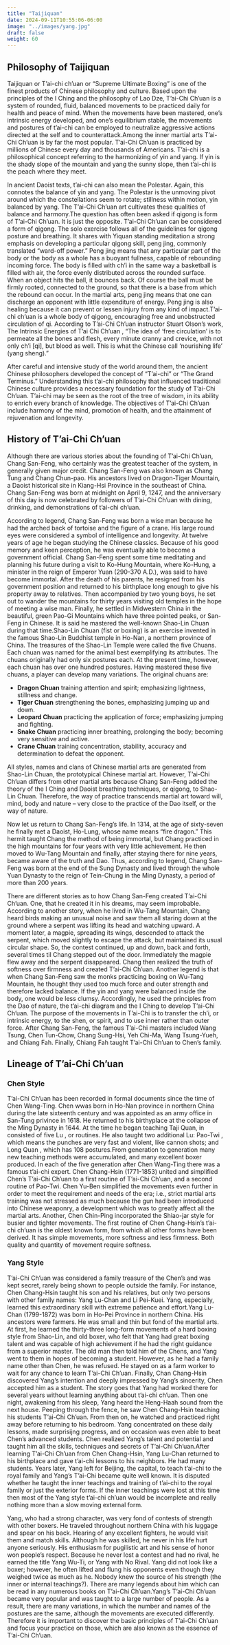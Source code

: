 ```yaml
---
title: "Taijiquan"
date: 2024-09-11T10:55:06-06:00
image: "../images/yang.jpg"
draft: false
weight: 60
---
```


## Philosophy of Taijiquan

Taijiquan or T’ai-chi ch’uan or “Supreme Ultimate Boxing” is one of the finest products of Chinese philosophy and culture. Based upon the principles of the I Ching and the philosophy of Lao Dze, T’ai-Chi Ch’uan is a system of rounded, fluid, balanced movements to be practiced daily for health and peace of mind. When the movements have been mastered, one’s intrinsic energy developed, and one’s equilibrium stable, the movements and postures of t’ai-chi can be employed to neutralize aggressive actions directed at the self and to counterattack.Among the inner martial arts T’ai-Chi Ch’uan is by far the most popular. T’ai-Chi Ch’uan is practiced by millions of Chinese every day and thousands of Americans. T’ai-chi is a philosophical concept referring to the harmonizing of yin and yang. If yin is the shady slope of the mountain and yang the sunny slope, then t’ai-chi is the peach where they meet.

In ancient Daoist texts, t’ai-chi can also mean the Polestar. Again, this connotes the balance of yin and yang. The Polestar is the unmoving pivot around which the constellations seem to rotate; stillness within motion, yin balanced by yang. The T’ai-Chi Ch’uan art cultivates these qualities of balance and harmony.The question has often been asked if qigong is form of T’ai-Chi Ch’uan. It is just the opposite. T’ai-Chi Ch’uan can be considered a form of qigong. The solo exercise follows all of the guidelines for qigong posture and breathing. It shares with Yiquan standing meditation a strong emphasis on developing a particular qigong skill, peng jing, commonly translated “ward-off power.” Peng jing means that any particular part of the body or the body as a whole has a buoyant fullness, capable of rebounding incoming force. The body is filled with ch’i in the same way a basketball is filled with air, the force evenly distributed across the rounded surface. When an object hits the ball, it bounces back. Of course the ball must be firmly rooted, connected to the ground, so that there is a base from which the rebound can occur. In the martial arts, peng jing means that one can discharge an opponent with little expenditure of energy. Peng jing is also healing because it can prevent or lessen injury from any kind of impact.T’ai-chi ch’uan is a whole body of qigong, encouraging free and unobstructed circulation of qi. According to T’ai-Chi Ch’uan instructor Stuart Olson’s work, The Intrinsic Energies of T’ai Chi Ch’uan , “The idea of ‘free circulation’ is to permeate all the bones and flesh, every minute cranny and crevice, with not only ch’i [qi], but blood as well. This is what the Chinese call ‘nourishing life’ (yang sheng).”

After careful and intensive study of the world around them, the ancient Chinese philosophers developed the concept of “T’ai-chi” or “The Grand Terminus.” Understanding this t’ai-chi philosophy that influenced traditional Chinese culture provides a necessary foundation for the study of T’ai-Chi Ch’uan. T’ai-chi may be seen as the root of the tree of wisdom, in its ability to enrich every branch of knowledge. The objectives of T’ai-Chi Ch’uan include harmony of the mind, promotion of health, and the attainment of rejuvenation and longevity.

## History of T’ai-Chi Ch’uan

Although there are various stories about the founding of T’ai-Chi Ch’uan, Chang San-Feng, who certainly was the greatest teacher of the system, in generally given major credit. Chang San-Feng was also known as Chang Tung and Chang Chun-pao. His ancestors lived on Dragon-Tiger Mountain, a Daoist historical site in Kiang-Hsi Province in the southeast of China. Chang San-Feng was born at midnight on April 9, 1247, and the anniversary of this day is now celebrated by followers of T’ai-Chi Ch’uan with dining, drinking, and demonstrations of t’ai-chi ch’uan.

According to legend, Chang San-Feng was born a wise man because he had the arched back of tortoise and the figure of a crane. His large round eyes were considered a symbol of intelligence and longevity. At twelve years of age he began studying the Chinese classics. Because of his good memory and keen perception, he was eventually able to become a government official. Chang San-Feng spent some time meditating and planning his future during a visit to Ko-Hung Mountain, where Ko-Hung, a minister in the reign of Emperor Yuan (290-370 A.D.), was said to have become immortal. After the death of his parents, he resigned from his government position and returned to his birthplace long enough to give his property away to relatives. Then accompanied by two young boys, he set out to wander the mountains for thirty years visiting old temples in the hope of meeting a wise man. Finally, he settled in Midwestern China in the beautiful, green Pao-Gi Mountains which have three pointed peaks, or San-Feng in Chinese. It is said he mastered the well-known Shao-Lin Chuan during that time.Shao-Lin Chuan (fist or boxing) is an exercise invented in the famous Shao-Lin Buddhist temple in Ho-Nan, a northern province of China. The treasures of the Shao-Lin Temple were called the five Chuans. Each chuan was named for the animal best exemplifying its attributes. The chuans originally had only six postures each. At the present time, however, each chuan has over one hundred postures. Having mastered these five chuans, a player can develop many variations. The original chuans are:

- **Dragon Chuan** training attention and spirit; emphasizing lightness, stillness and change.
- **Tiger Chuan** strengthening the bones, emphasizing jumping up and down.
- **Leopard Chuan** practicing the application of force; emphasizing jumping and fighting.
- **Snake Chuan** practicing inner breathing, prolonging the body; becoming very sensitive and active.
- **Crane Chuan** training concentration, stability, accuracy and determination to defeat the opponent.

All styles, names and clans of Chinese martial arts are generated from Shao-Lin Chuan, the prototypical Chinese martial art. However, T’ai-Chi Ch’uan differs from other martial arts because Chang San-Feng added the theory of the I Ching and Daoist breathing techniques, or qigong, to Shao-Lin Chuan. Therefore, the way of practice transcends martial art toward will, mind, body and nature – very close to the practice of the Dao itself, or the way of nature.

Now let us return to Chang San-Feng’s life. In 1314, at the age of sixty-seven he finally met a Daoist, Ho-Lung, whose name means “fire dragon.” This hermit taught Chang the method of being immortal, but Chang practiced in the high mountains for four years with very little achievement. He then moved to Wu-Tang Mountain and finally, after staying there for nine years, became aware of the truth and Dao. Thus, according to legend, Chang San-Feng was born at the end of the Sung Dynasty and lived through the whole Yuan Dynasty to the reign of Tein-Chung in the Ming Dynasty, a period of more than 200 years.

There are different stories as to how Chang San-Feng created T’ai-Chi Ch’uan. One, that he created it in his dreams, may seem improbable. According to another story, when he lived in Wu-Tang Mountain, Chang heard birds making an unusual noise and saw them all staring down at the ground where a serpent was lifting its head and watching upward. A moment later, a magpie, spreading its wings, descended to attack the serpent, which moved slightly to escape the attack, but maintained its usual circular shape. So, the contest continued, up and down, back and forth, several times til Chang stepped out of the door. Immediately the magpie flew away and the serpent disappeared. Chang then realized the truth of softness over firmness and created T’ai-Chi Ch’uan. Another legend is that when Chang San-Feng saw the monks practicing boxing on Wu-Tang Mountain, he thought they used too much force and outer strength and therefore lacked balance. If the yin and yang were balanced inside the body, one would be less clumsy. Accordingly, he used the principles from the Dao of nature, the t’ai-chi diagram and the I Ching to develop T’ai-Chi Ch’uan. The purpose of the movements in T’ai-Chi is to transfer the ch’i, or intrinsic energy, to the shen, or spirit, and to use inner rather than outer force. After Chang San-Feng, the famous T’ai-Chi masters included Wang Tsung, Chen Tun-Chow, Chang Sung-Hsi, Yeh Chi-Ma, Wang Tsung-Yueh, and Chiang Fah. Finally, Chiang Fah taught T’ai-Chi Ch’uan to Chen’s family.

## Lineage of T’ai-Chi Ch’uan

### Chen Style

T’ai-Chi Ch’uan has been recorded in formal documents since the time of Chen Wang-Ting. Chen wwas born in Ho-Nan province in northern China during the late sixteenth century and was appointed as an army office in San-Tung privince in 1618. He returned to his birthyplace at the collapse of the Ming Dynasty in 1644. At the time he began teaching Taji Quan, in consisted of five Lu , or routines. He also taught two additional Lu: Pao-Twi , which means the punches are very fast and violent, like cannon shots; and Long Quan , which has 108 postures.From generation to generation many new teaching methods were accumulated, and many excellent boxer produced. In each of the five generation after Chen Wang-Ting there was a famous t’ai-chi expert. Chen Chang-Hsin (1771-1853) united and simplified Chen’s T’ai-Chi Ch’uan to a first routine of T’ai-Chi Ch’uan, and a second routine of Pao-Twi. Chen Yu-Ben simplified the movements even further in order to meet the requirement and needs of the era; i.e., strict martial arts training was not stressed as much because the gun had been introduced into Chinese weaponry, a development which was to greatly affect all the martial arts. Another, Chen Chin-Ping incorporated the Shiao-jar style for busier and tighter movements. The first routine of Chen Chang-Hsin’s t’ai-chi ch’uan is the oldest known form, from which all other forms have been derived. It has simple movements, more softness and less firmness. Both quality and quantity of movement require softness.

### Yang Style

T’ai-Chi Ch’uan was considered a family treasure of the Chen’s and was kept secret, rarely being shown to people outside the family. For instance, Chen Chang-Hsin taught his son and his relatives, but only two persons with other family names: Yang Lu-Chan and Li Pei-Kuei. Yang, especially, learned this extraordinary skill with extreme patience and effort.Yang Lu-Chan (1799-1872) was born in Ho-Pei Province in northern China. His ancestors were farmers. He was small and thin but fond of the martial arts. At first, he learned the thirty-three long-form movements of a hard boxing style from Shao-Lin, and old boxer, who felt that Yang had great boxing talent and was capable of high achievement if he had the right guidance from a superior master. The old man then told him of the Chens, and Yang went to them in hopes of becoming a student. However, as he had a family name other than Chen, he was refused. He stayed on as a farm worker to wait for any chance to learn T’ai-Chi Ch’uan. Finally, Chan Chang-Hsin discovered Yang’s intention and deeply impressed by Yang’s sincerity, Chen accepted him as a student. The story goes that Yang had worked there for several years without learning anything about t’ai-chi ch’uan. Then one night, awakening from his sleep, Yang heard the Heng-Haah sound from the next house. Peeping through the fence, he saw Chen Chang-Hsin teaching his students T’ai-Chi Ch’uan. From then on, he watched and practiced right away before returning to his bedroom. Yang concentrated on these daily lessons, made surprisijng progress, and on occasion was even able to beat Chen’s advanced students. Chen realized Yang’s talent and potential and taught him all the skills, techniques and secrets of T’ai-Chi Ch’uan.After learning T’ai-Chi Ch’uan from Chen Chang-Hsin, Yang Lu-Chan returned to his birthplace and gave t’ai-chi lessons to his neighbors. He had many students. Years later, Yang left for Beijing, the capital, to teach t’ai-chi to the royal family and Yang’s T’ai-Chi became quite well known. It is disputed whether he taught the inner teachings and training of t’ai-chi to the royal family or just the exterior forms. If the inner teachings were lost at this time then most of the Yang style t’ai-chi ch’uan would be incomplete and really nothing more than a slow moving external form.

Yang, who had a strong character, was very fond of contests of strength with other boxers. He traveled throughout northern China with his luggage and spear on his back. Hearing of any excellent fighters, he would visit them and match skills. Although he was skilled, he never in his life hurt anyone seriously. His enthusiasm for pugilistic art and his sense of honor won people’s respect. Because he never lost a contest and had no rival, he earned the title Yang Wu-Ti, or Yang with No Rival. Yang did not look like a boxer; however, he often lifted and flung his opponents even though they weighed twice as much as he. Nobody knew the source of his strength (the inner or internal teachings?). There are many legends about him which can be read in any numerous books on T’ai-Chi Ch’uan.Yang’s T’ai-Chi Ch’uan became very popular and was taught to a large number of people. As a result, there are many variations, in which the number and names of the postures are the same, although the movements are executed differently. Therefore it is important to discover the basic principles of T’ai-Chi Ch’uan and focus your practice on those, which are also known as the essence of T’ai-Chi Ch’uan.
